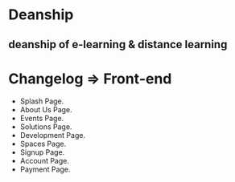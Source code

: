 # Deanship
## deanship of e-learning & distance learning

# Changelog => Front-end
- Splash Page.
- About Us Page.
- Events Page.
- Solutions Page.
- Development Page.
- Spaces Page.
- Signup Page.
- Account Page.
- Payment Page.

